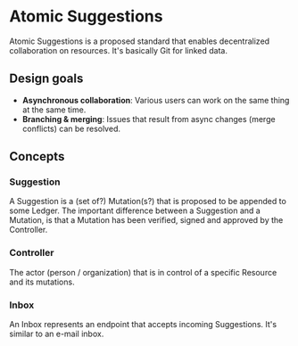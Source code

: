 # Atomic Suggestions

Atomic Suggestions is a proposed standard that enables decentralized collaboration on resources.
It's basically Git for linked data.
<!-- It describes how proposals for data changes -->

## Design goals

- **Asynchronous collaboration**: Various users can work on the same thing at the same time.
- **Branching & merging**: Issues that result from async changes (merge conflicts) can be resolved.

## Concepts

### Suggestion

<!-- Perhaps suggestions are too similar to Mutations, and should be merged into a single concept? -->

A Suggestion is a (set of?) Mutation(s?) that is proposed to be appended to some Ledger.
The important difference between a Suggestion and a Mutation, is that a Mutation has been verified, signed and approved by the Controller.

### Controller

The actor (person / organization) that is in control of a specific Resource and its mutations.

### Inbox

An Inbox represents an endpoint that accepts incoming Suggestions.
It's similar to an e-mail inbox.
